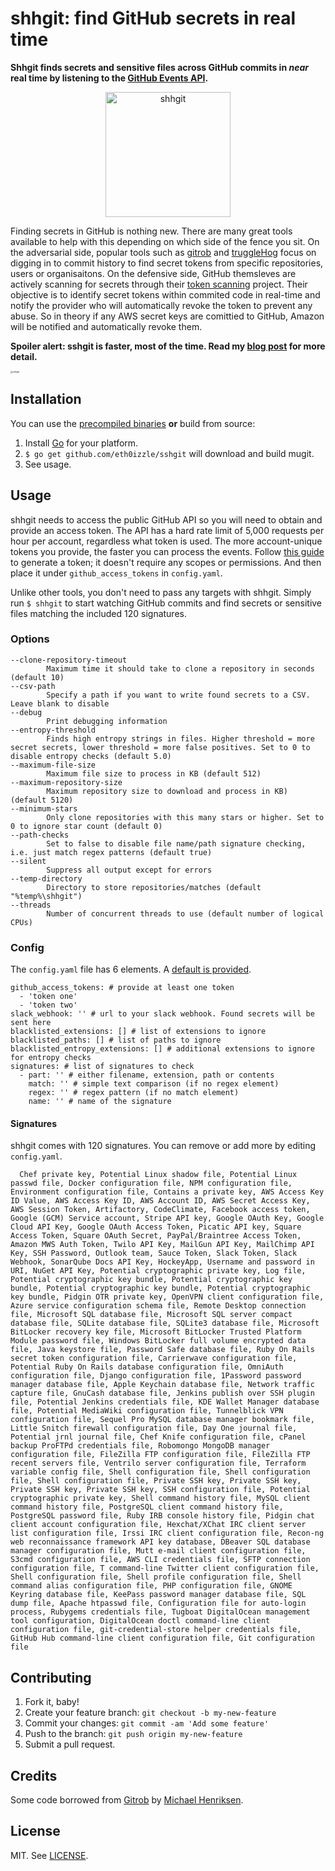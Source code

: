 # **shhgit**: find GitHub secrets in real time

**Shhgit finds secrets and sensitive files across GitHub commits in *near* real time by listening to the [GitHub Events API](https://developer.github.com/v3/activity/events/).**

<p align="center">
<img src="https://www.darkport.co.uk/assets/img/shhgit.png" alt="shhgit" width="200" />
</p>

Finding secrets in GitHub is nothing new. There are many great tools available to help with this depending on which side of the fence you sit. On the adversarial side, popular tools such as <a href="https://github.com/michenriksen/gitrob">gitrob</a> and <a href="https://github.com/dxa4481/truffleHog">truggleHog</a> focus on digging in to commit history to find secret tokens from specific repositories, users or organisaitons. On the defensive side, GitHub themsleves are actively scanning for secrets through their [token scanning](https://help.github.com/en/articles/about-token-scanning) project. Their objective is to identify secret tokens within commited code in real-time and notify the provider who will automatically revoke the token to prevent any abuse. So in theory if any AWS secret keys are comittied to GitHub, Amazon will be notified and automatically revoke them.

**Spoiler alert: sshgit is faster, most of the time. Read my [blog post](https://www.darkport.co.uk/blog/finding-github-secrets-in-real-time) for more detail.**

<img src="https://www.darkport.co.uk/assets/img/shhgit-example.png" alt="shhgit" style="zoom:25%;" />

## Installation

You can use the [precompiled binaries](https://wwwgithub.com/eth0izzle/mugit/releases) **or** build from source:

1. Install [Go](https://golang.org/doc/install) for your platform.
2. `$ go get github.com/eth0izzle/sshgit` will download and build mugit.
3. See usage.

## Usage

shhgit needs to access the public GitHub API so you will need to obtain and provide an access token. The API has a hard rate limit of 5,000 requests per hour per account, regardless what token is used. The more account-unique tokens you provide, the faster you can process the events. Follow [this guide](https://help.github.com/en/articles/creating-a-personal-access-token-for-the-command-line) to generate a token; it doesn't require any scopes or permissions. And then place it under `github_access_tokens` in `config.yaml`.

Unlike other tools, you don't need to pass any targets with shhgit. Simply run `$ shhgit` to start watching GitHub commits and find secrets or sensitive files matching the included 120 signatures.

### Options

```
--clone-repository-timeout
        Maximum time it should take to clone a repository in seconds (default 10)
--csv-path
        Specify a path if you want to write found secrets to a CSV. Leave blank to disable
--debug
        Print debugging information
--entropy-threshold
        Finds high entropy strings in files. Higher threshold = more secret secrets, lower threshold = more false positives. Set to 0 to disable entropy checks (default 5.0)
--maximum-file-size
        Maximum file size to process in KB (default 512)
--maximum-repository-size
        Maximum repository size to download and process in KB) (default 5120)
--minimum-stars
        Only clone repositories with this many stars or higher. Set to 0 to ignore star count (default 0)
--path-checks
        Set to false to disable file name/path signature checking, i.e. just match regex patterns (default true)
--silent
        Suppress all output except for errors
--temp-directory
        Directory to store repositories/matches (default "%temp%\shhgit")
--threads
        Number of concurrent threads to use (default number of logical CPUs)
```

### Config

The `config.yaml` file has 6 elements. A [default is provided](https://github.com/eth0izzle/shhgit/blob/master/config.yaml).

```
github_access_tokens: # provide at least one token
  - 'token one'
  - 'token two'
slack_webhook: '' # url to your slack webhook. Found secrets will be sent here
blacklisted_extensions: [] # list of extensions to ignore
blacklisted_paths: [] # list of paths to ignore
blacklisted_entropy_extensions: [] # additional extensions to ignore for entropy checks
signatures: # list of signatures to check
  - part: '' # either filename, extension, path or contents
    match: '' # simple text comparison (if no regex element)
    regex: '' # regex pattern (if no match element)
    name: '' # name of the signature
```

#### Signatures

shhgit comes with 120 signatures. You can remove or add more by editing `config.yaml`.

```
  Chef private key, Potential Linux shadow file, Potential Linux passwd file, Docker configuration file, NPM configuration file, Environment configuration file, Contains a private key, AWS Access Key ID Value, AWS Access Key ID, AWS Account ID, AWS Secret Access Key, AWS Session Token, Artifactory, CodeClimate, Facebook access token, Google (GCM) Service account, Stripe API key, Google OAuth Key, Google Cloud API Key, Google OAuth Access Token, Picatic API key, Square Access Token, Square OAuth Secret, PayPal/Braintree Access Token, Amazon MWS Auth Token, Twilo API Key, MailGun API Key, MailChimp API Key, SSH Password, Outlook team, Sauce Token, Slack Token, Slack Webhook, SonarQube Docs API Key, HockeyApp, Username and password in URI, NuGet API Key, Potential cryptographic private key, Log file, Potential cryptographic key bundle, Potential cryptographic key bundle, Potential cryptographic key bundle, Potential cryptographic key bundle, Pidgin OTR private key, OpenVPN client configuration file, Azure service configuration schema file, Remote Desktop connection file, Microsoft SQL database file, Microsoft SQL server compact database file, SQLite database file, SQLite3 database file, Microsoft BitLocker recovery key file, Microsoft BitLocker Trusted Platform Module password file, Windows BitLocker full volume encrypted data file, Java keystore file, Password Safe database file, Ruby On Rails secret token configuration file, Carrierwave configuration file, Potential Ruby On Rails database configuration file, OmniAuth configuration file, Django configuration file, 1Password password manager database file, Apple Keychain database file, Network traffic capture file, GnuCash database file, Jenkins publish over SSH plugin file, Potential Jenkins credentials file, KDE Wallet Manager database file, Potential MediaWiki configuration file, Tunnelblick VPN configuration file, Sequel Pro MySQL database manager bookmark file, Little Snitch firewall configuration file, Day One journal file, Potential jrnl journal file, Chef Knife configuration file, cPanel backup ProFTPd credentials file, Robomongo MongoDB manager configuration file, FileZilla FTP configuration file, FileZilla FTP recent servers file, Ventrilo server configuration file, Terraform variable config file, Shell configuration file, Shell configuration file, Shell configuration file, Private SSH key, Private SSH key, Private SSH key, Private SSH key, SSH configuration file, Potential cryptographic private key, Shell command history file, MySQL client command history file, PostgreSQL client command history file, PostgreSQL password file, Ruby IRB console history file, Pidgin chat client account configuration file, Hexchat/XChat IRC client server list configuration file, Irssi IRC client configuration file, Recon-ng web reconnaissance framework API key database, DBeaver SQL database manager configuration file, Mutt e-mail client configuration file, S3cmd configuration file, AWS CLI credentials file, SFTP connection configuration file, T command-line Twitter client configuration file, Shell configuration file, Shell profile configuration file, Shell command alias configuration file, PHP configuration file, GNOME Keyring database file, KeePass password manager database file, SQL dump file, Apache htpasswd file, Configuration file for auto-login process, Rubygems credentials file, Tugboat DigitalOcean management tool configuration, DigitalOcean doctl command-line client configuration file, git-credential-store helper credentials file, GitHub Hub command-line client configuration file, Git configuration file
```

## Contributing

1. Fork it, baby!
2. Create your feature branch: `git checkout -b my-new-feature`
3. Commit your changes: `git commit -am 'Add some feature'`
4. Push to the branch: `git push origin my-new-feature`
5. Submit a pull request.

## Credits

Some code borrowed from [Gitrob](https://github.com/michenriksen/gitrob) by [Michael Henriksen](https://michenriksen.com/).

## License

MIT. See [LICENSE](https://www.github.com/eth0izzle/shhgit/blob/master/LICENSE).
